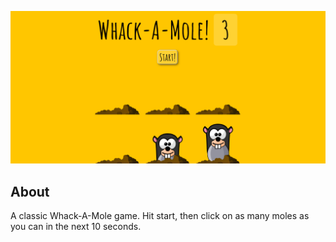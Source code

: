 ![Whack-A-Mole Game screenshot](screenshot.png)
## About
A classic Whack-A-Mole game. Hit start, then click on as many moles as you can in the next 10 seconds.
